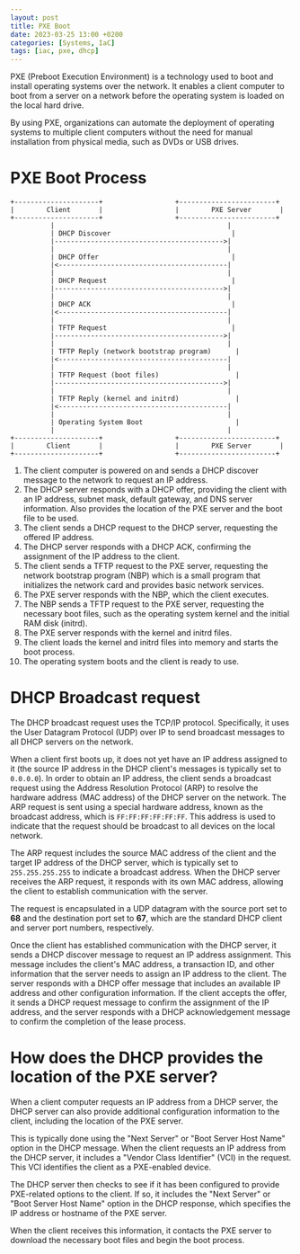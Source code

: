 ```yaml
---
layout: post
title: PXE Boot
date: 2023-03-25 13:00 +0200
categories: [Systems, IaC]
tags: [iac, pxe, dhcp]  
---
```


PXE (Preboot Execution Environment) is a technology used to boot and install operating systems over the network. It enables a client computer to boot from a server on a network before the operating system is loaded on the local hard drive.

By using PXE, organizations can automate the deployment of operating systems to multiple client computers without the need for manual installation from physical media, such as DVDs or USB drives.

# PXE Boot Process

```
+---------------------+                  +------------------------+
|        Client       |                  |        PXE Server       |
+---------------------+                  +------------------------+
          |                                           |
          | DHCP Discover                              |
          |------------------------------------------>|
          |                                           |
          | DHCP Offer                                 |
          |<------------------------------------------|
          |                                           |
          | DHCP Request                               |
          |------------------------------------------>|
          |                                           |
          | DHCP ACK                                   |
          |<------------------------------------------|
          |                                           |
          | TFTP Request                               |
          |------------------------------------------>|
          |                                           |
          | TFTP Reply (network bootstrap program)      |
          |<------------------------------------------|
          |                                           |
          | TFTP Request (boot files)                   |
          |------------------------------------------>|
          |                                           |
          | TFTP Reply (kernel and initrd)              |
          |<------------------------------------------|
          |                                           |
          | Operating System Boot                       |
          |                                           |
+---------------------+                  +------------------------+
|        Client       |                  |        PXE Server       |
+---------------------+                  +------------------------+
```

1. The client computer is powered on and sends a DHCP discover message to the network to request an IP address.
2. The DHCP server responds with a DHCP offer, providing the client with an IP address, subnet mask, default gateway, and DNS server information. Also provides the location of the PXE server and the boot file to be used.
3. The client sends a DHCP request to the DHCP server, requesting the offered IP address.
4. The DHCP server responds with a DHCP ACK, confirming the assignment of the IP address to the client.
5. The client sends a TFTP request to the PXE server, requesting the network bootstrap program (NBP) which is a small program that initializes the network card and provides basic network services.
6. The PXE server responds with the NBP, which the client executes.
7. The NBP sends a TFTP request to the PXE server, requesting the necessary boot files, such as the operating system kernel and the initial RAM disk (initrd).
8. The PXE server responds with the kernel and initrd files.
9. The client loads the kernel and initrd files into memory and starts the boot process.
10. The operating system boots and the client is ready to use.

# DHCP Broadcast request

The DHCP broadcast request uses the TCP/IP protocol. Specifically, it uses the User Datagram Protocol (UDP) over IP to send broadcast messages to all DHCP servers on the network.

When a client first boots up, it does not yet have an IP address assigned to it (the source IP address in the DHCP client's messages is typically set to ```0.0.0.0```). In order to obtain an IP address, the client sends a broadcast request using the Address Resolution Protocol (ARP) to resolve the hardware address (MAC address) of the DHCP server on the network. The ARP request is sent using a special hardware address, known as the broadcast address, which is ```FF:FF:FF:FF:FF:FF```. This address is used to indicate that the request should be broadcast to all devices on the local network.

The ARP request includes the source MAC address of the client and the target IP address of the DHCP server, which is typically set to ```255.255.255.255``` to indicate a broadcast address. When the DHCP server receives the ARP request, it responds with its own MAC address, allowing the client to establish communication with the server.

The request is encapsulated in a UDP datagram with the source port set to **68** and the destination port set to **67**, which are the standard DHCP client and server port numbers, respectively.

Once the client has established communication with the DHCP server, it sends a DHCP discover message to request an IP address assignment. This message includes the client's MAC address, a transaction ID, and other information that the server needs to assign an IP address to the client. The server responds with a DHCP offer message that includes an available IP address and other configuration information. If the client accepts the offer, it sends a DHCP request message to confirm the assignment of the IP address, and the server responds with a DHCP acknowledgement message to confirm the completion of the lease process.

# How does the DHCP provides the location of the PXE server?

When a client computer requests an IP address from a DHCP server, the DHCP server can also provide additional configuration information to the client, including the location of the PXE server.

This is typically done using the "Next Server" or "Boot Server Host Name" option in the DHCP message. When the client requests an IP address from the DHCP server, it includes a "Vendor Class Identifier" (VCI) in the request. This VCI identifies the client as a PXE-enabled device.

The DHCP server then checks to see if it has been configured to provide PXE-related options to the client. If so, it includes the "Next Server" or "Boot Server Host Name" option in the DHCP response, which specifies the IP address or hostname of the PXE server.

When the client receives this information, it contacts the PXE server to download the necessary boot files and begin the boot process.

